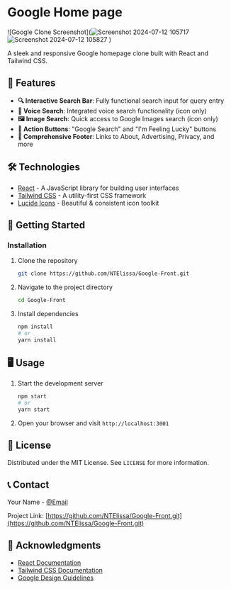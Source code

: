 # Google Home page

![Google Clone Screenshot](![Screenshot 2024-07-12 105717](https://github.com/user-attachments/assets/8c731b95-9451-4ee1-a2d2-63cdae7abcf6)
![Screenshot 2024-07-12 105827](https://github.com/user-attachments/assets/4a67910b-2893-4f57-8434-ab379a578ae9)
)

A sleek and responsive Google homepage clone built with React and Tailwind CSS.

## 🌟 Features

- **🔍 Interactive Search Bar**: Fully functional search input for query entry
- **🎤 Voice Search**: Integrated voice search functionality (icon only)
- **🖼️ Image Search**: Quick access to Google Images search (icon only)
- **🔘 Action Buttons**: "Google Search" and "I'm Feeling Lucky" buttons
- **🦶 Comprehensive Footer**: Links to About, Advertising, Privacy, and more

## 🛠️ Technologies

- [React](https://reactjs.org/) - A JavaScript library for building user interfaces
- [Tailwind CSS](https://tailwindcss.com/) - A utility-first CSS framework
- [Lucide Icons](https://lucide.dev/) - Beautiful & consistent icon toolkit

## 🚀 Getting Started


### Installation

1. Clone the repository
   ```sh
   git clone https://github.com/NTElissa/Google-Front.git
   ```
2. Navigate to the project directory
   ```sh
   cd Google-Front
   ```
3. Install dependencies
   ```sh
   npm install
   # or
   yarn install
   ```

## 🖥️ Usage

1. Start the development server
   ```sh
   npm start
   # or
   yarn start
   ```
2. Open your browser and visit `http://localhost:3001`


## 📄 License

Distributed under the MIT License. See `LICENSE` for more information.

## 📞 Contact

Your Name - [@Email](ntihindukaelissa77gmail.com) 

Project Link: [https://github.com/NTElissa/Google-Front.git](https://github.com/NTElissa/Google-Front.git)

## 🙏 Acknowledgments

- [React Documentation](https://reactjs.org/docs/getting-started.html)
- [Tailwind CSS Documentation](https://tailwindcss.com/docs)
- [Google Design Guidelines](https://design.google/)
